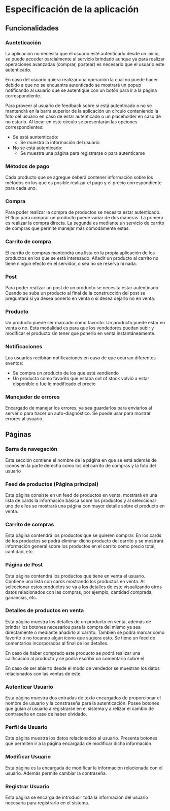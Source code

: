 # Especificación de la aplicación

## Funcionalidades

### Aunteticación

La aplicación no necesita que el usuario esté autenticado desde un inicio, se puede acceder parcialmente al servicio brindado aunque ya para realizar operaciones avanzadas (comprar, postear) es necesario que el usuario este autenticado. 

En caso del usuario quiera realizar una operación la cual no puede hacer debido a que no se encuantra autenticado se mostrará un popup notificando al usuario que se autentique con un botón para ir a la página correspondiente.

Para proveer al usuario de feedback sobre si está autenticado o no se mantendrá en la barra superior de la aplicación un círculo conteniendo la foto del usuario en caso de estar autenticado o un placeholder en caso de no estarlo. Al tocar en este círculo se presentarán las opciones correspondientes:

- Se está auntenticado:
  - Se muestra la información del usuario
- No se está autenticado:
  - Se muestra una página para registrarse o para autenticarse

### Métodos de pago

Cada producto que se agregue deberá contener información sobre los métodos en los que es posible realizar el pago y el precio correspondiente para cada uno.

### Compra

Para poder realizar la compra de productos se necesita estar autenticado.
El flujo para comprar un producto puede variar de dos maneras. La primera es realizar la compra directa. La segunda es mediante un servicio de carrito de compras que permite manejar más cómodamente estas.

### Carrito de compra

El carrito de compras mantendrá una lista en la propia aplicación de los productos en los que se está interesado. Añadir un producto al carrito no tiene ningún efecto en el servidor, o sea no se reserva ni nada.

### Post

Para poder realizar un post de un producto se necesita estar autenticado.
Cuando se suba un producto al final de la construcción del post se preguntará si ya desea ponerlo en venta o si desea dejarlo no en venta.

### Producto

Un producto puede ser marcado como favorito.
Un producto puede estar en venta o no. Esta modalidad es para que los vendedores puedan subir y modificar el producto sin tener que ponerlo en venta instantáneamente.

### Notificaciones

Los usuarios recibirán notificaciones en caso de que ocurran diferentes eventos:
- Se compra un producto de los que está vendiendo
- Un producto como favorito que estaba out of stock volvió a estar disponible o fue le modificado el precio

### Manejador de errores

Encargado de manejar los errores, ya sea guardarlos para enviarlos al server o para hacer un auto-diagnóstico. Se puede usar para mostrar errores al usuario.

## Páginas

### Barra de navegación

Esta sección contiene el nombre de la página en que se está además de íconos en la parte derecha como los del carrito de compras y la foto del usuario 

### Feed de productos (Página principal)

Esta página consiste en un feed de productos en venta, mostrará en una lista de cards la información básica sobre los productos y al seleccionar uno de ellos se mostrará una página con mayor detalle sobre el producto en venta.  

### Carrito de compras

Esta página contendrá los productos que se quieren comprar. En los cards de los productos se podrá eliminar dicho producto del carrito y se mostrará información general sobre los productos en el carrito como precio total, cantidad, etc. 

### Página de Post

Esta página contendrá los productos que tiene en venta el usuario. Contiene una lista con cards mostrando los productos en venta. Al seleccionar estos productos se va a los detalles de este visualizando otros datos relacionados con las compras, por ejemplo, cantidad comprada, ganancias, etc.

### Detalles de productos en venta

Esta página muestra los detalles de un producto en venta, además de brindar los botones necesarios para la compra del mismo ya sea directamente o mediante añadirlo al carrito. También se podrá marcar como favorito o no tocando algún ícono que sugiera esto. Se tiene un feed de comentarios incorporados al final de los detalles.

En caso de haber comprado este producto se podrá realizar una calificación al producto y se podrá escribir un comentario sobre él

En caso de ser abierto desde el modo de vendedor se muestran los datos relacionados con las ventas de este.

### Autenticar Usuario

Esta página muestra dos entradas de texto encargados de proporcionar el nombre de usuario y la constraseña para la autenticación. Posee botones que guían al usuario a registrarse en el sistema y a relizar el cambio de contraseña en caso de haber olvidado.

### Perfil de Usuario

Esta página muestra los datos relacionados al usuario. Presenta botones que permiten ir a la página encargada de modificar dicha información.

### Modificar Usuario

Esta página es la encargada de modificar la información relacionada con el usuario. Además permite cambiar la contraseña.

### Registrar Usuario

Esta página se encarga de introducir toda la información del usuario necesaria para registrarlo en el sistema.
